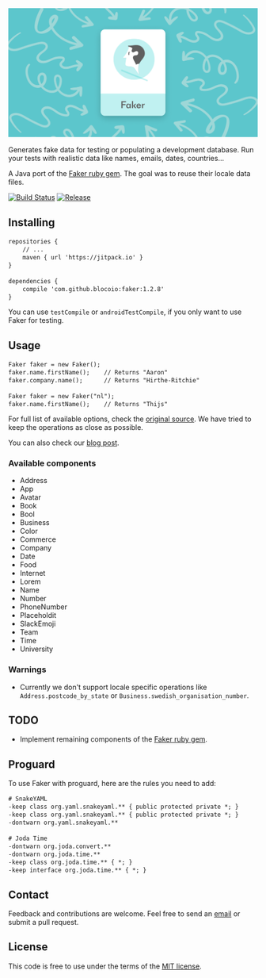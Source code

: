 <img src="bloco_faker.png" alt="Faker" />

Generates fake data for testing or populating a development database.
Run your tests with realistic data like names, emails, dates, countries...

A Java port of the [Faker ruby gem](https://github.com/stympy/faker/).
The goal was to reuse their locale data files.

[![Build Status](https://travis-ci.org/blocoio/faker.svg?branch=master)](https://travis-ci.org/blocoio/faker)
[![Release](https://img.shields.io/github/release/blocoio/faker.svg?label=maven)](https://jitpack.io/#blocoio/faker)

## Installing

    repositories {
        // ...
        maven { url 'https://jitpack.io' }
    }

    dependencies {
        compile 'com.github.blocoio:faker:1.2.8'
    }

You can use ```testCompile``` or ```androidTestCompile```, if you only want to use Faker for testing.

## Usage

    Faker faker = new Faker();
    faker.name.firstName();    // Returns "Aaron"
    faker.company.name();      // Returns "Hirthe-Ritchie"

    Faker faker = new Faker("nl");
    faker.name.firstName();    // Returns "Thijs"

For full list of available options, check the [original source](https://github.com/stympy/faker/blob/master/README.md).
We have tried to keep the operations as close as possible.

You can also check our [blog post](https://www.bloco.io/blog/faker-a-library-to-generate-fake-data-for-java-android).

### Available components

 - Address
 - App
 - Avatar
 - Book
 - Bool
 - Business
 - Color
 - Commerce
 - Company
 - Date
 - Food
 - Internet
 - Lorem
 - Name
 - Number
 - PhoneNumber
 - Placeholdit
 - SlackEmoji
 - Team
 - Time
 - University

### Warnings

 - Currently we don't support locale specific operations
 like ```Address.postcode_by_state``` or ```Business.swedish_organisation_number```.

## TODO

 - Implement remaining components of the [Faker ruby gem](https://github.com/stympy/faker/).

## Proguard

To use Faker with proguard, here are the rules you need to add:

    # SnakeYAML
    -keep class org.yaml.snakeyaml.** { public protected private *; }
    -keep class org.yaml.snakeyaml.** { public protected private *; }
    -dontwarn org.yaml.snakeyaml.**
    
    # Joda Time
    -dontwarn org.joda.convert.**
    -dontwarn org.joda.time.**
    -keep class org.joda.time.** { *; }
    -keep interface org.joda.time.** { *; }


## Contact

Feedback and contributions are welcome.
Feel free to send an [email](mailto:hello@bloco.io) or submit a pull request.

## License

This code is free to use under the terms of the [MIT license](http://opensource.org/licenses/MIT).
